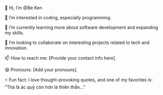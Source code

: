 
👋 Hi, I’m @Bé Ken

👀 I’m interested in coding, especially programming.

🌱 I’m currently learning more about software development and expanding my skills.

💞️ I’m looking to collaborate on interesting projects related to tech and innovation.

📫 How to reach me: [Provide your contact info here].

😄 Pronouns: [Add your pronouns].

⚡ Fun fact: I love thought-provoking quotes, and one of my favorites is: "Thà là ác quỷ còn hơn là thiên thần..."
